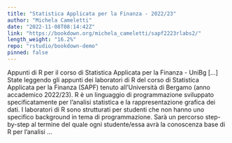 ```yaml
---
title: "Statistica Applicata per la Finanza - 2022/23"
author: "Michela Cameletti"
date: "2022-11-08T08:14:42Z"
link: "https://bookdown.org/michela_cameletti/sapf2223rlabs2/"
length_weight: "16.2%"
repo: "rstudio/bookdown-demo"
pinned: false
---
```


Appunti di R per il corso di Statistica Applicata per la Finanza - UniBg [...] State leggendo gli appunti dei laboratori di R del corso di Statistica Applicata per la Finanza (SAPF) tenuto all’Università di Bergamo (anno accademico 2022/23). R è un linguaggio di programmazione sviluppato specificatamente per l’analisi statistica e la rappresentazione grafica dei dati. I laboratori di R sono strutturati per studenti che non hanno uno specifico background in tema di programmazione. Sarà un percorso step-by-step al termine del quale ogni studente/essa avrà la conoscenza base di R per l’analisi ...
